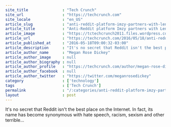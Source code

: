 ```yaml
---
site_title               : "Tech Crunch"
site_url                 : "https://techcrunch.com"
site_locale              : "en_US"
article_slug             : "anti-reddit-platform-imzy-partners-with-lena-dunham-to-build-online-community-for-lenny-letter"
article_title            : "Anti-Reddit platform Imzy partners with Lena Dunham to build online community for Lenny Letter"
article_image            : "https://tctechcrunch2011.files.wordpress.com/2016/05/techcrunch-imzy_team_photo.jpg?w=764&h=400&crop=1"
article_url              : "https://techcrunch.com/2016/05/18/anti-reddit-platform-imzy-partners-with-lena-dunham-to-build-online-community-for-lenny-letter/"
article_published_at     : "2016-05-18T09:00:32-03:00"
article_description      : "It's no secret that Reddit isn't the best place on the Internet. In fact, its name has become synonymous with hate speech, racism, sexism and other terrible..."
article_author_name      : "Megan Rose Dickey"
article_author_image     : null
article_author_biography : null
article_author_profile   : "https://techcrunch.com/author/megan-rose-dickey/"
article_author_facebook  : null
article_author_twitter   : "https://twitter.com/meganrosedickey"
category                 : ['technology']
tags                     : ['Tech Crunch']
permalink                : "/:categories/anti-reddit-platform-imzy-partners-with-lena-dunham-to-build-online-community-for-lenny-letter/"
layout                   : post
---
```


It's no secret that Reddit isn't the best place on the Internet. In fact, its name has become synonymous with hate speech, racism, sexism and other terrible...

